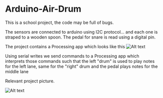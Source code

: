 # Arduino-Air-Drum

This is a school project, the code may be full of bugs.

The sensors are connected to arduino using I2C protocol... and each one is straped to a wooden spoon. The pedal for snare is read using a digital pin.

The project contains a Processing app which looks like this ![Alt text](http://i.imgur.com/bOxbS46.pnge "Processing")

Using serial writes we send commands to a Processing app which interprets those commands such that the left "drum" is used to play notes for the left lane, same for the "right" drum and the pedal plays notes for the middle lane

Relevant project picture.

![Alt text](http://i.imgur.com/8fCkSm8.jpg "Sorry for bad quality")

